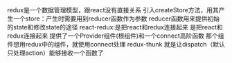 redux是一个数据管理模型，跟react没有直接关系
    引入createStore方法，用其产生一个store：产生时需要用到reducer函数作为参数
    reducer函数用来提供初始的state和修改state的途径
react-redux:是把react和redux连接起来
    是把react和redux连接起来
    提供了一个Provider组件(根组件)和一个connect高阶函数
    那个组件想用redux中的组件，就使用connect处理
redux-thunk 就是让dispatch（默认只处理action）能够接收一个函数了
    
